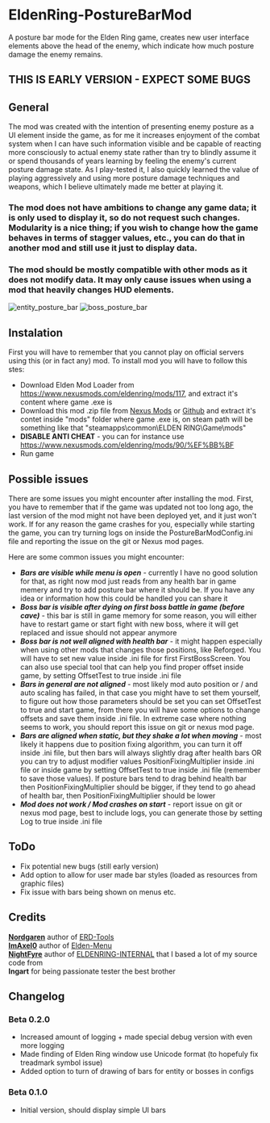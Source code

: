 # EldenRing-PostureBarMod
A posture bar mode for the Elden Ring game, creates new user interface elements above the head of the enemy, which indicate how much posture damage the enemy remains.

## THIS IS EARLY VERSION - EXPECT SOME BUGS

## General
The mod was created with the intention of presenting enemy posture as a UI element inside the game, as for me it increases enjoyment of the combat system when I can have such information visible and be capable of reacting more consciously to actual enemy state rather than try to blindly assume it or spend thousands of years learning by feeling the enemy's current posture damage state. As I play-tested it, I also quickly learned the value of playing aggressively and using more posture damage techniques and weapons, which I believe ultimately made me better at playing it.

### The mod does not have ambitions to change any game data; it is only used to display it, so do not request such changes. Modularity is a nice thing; if you wish to change how the game behaves in terms of stagger values, etc., you can do that in another mod and still use it just to display data.

### The mod should be mostly compatible with other mods as it does not modify data. It may only cause issues when using a mod that heavily changes HUD elements.

![entity_posture_bar](https://user-images.githubusercontent.com/23028397/233810610-fd1235ea-e86b-4627-abb0-89b026e8c435.PNG)
![boss_posture_bar](https://user-images.githubusercontent.com/23028397/233810665-2fb3b1b3-03de-4055-9203-c1b85e00ef72.PNG)

## Instalation

First you will have to remember that you cannot play on official servers using this (or in fact any) mod.
To install mod you will have to follow this stes:
* Download Elden Mod Loader from https://www.nexusmods.com/eldenring/mods/117, and extract it's content where game .exe is
* Download this mod .zip file from [Nexus Mods](https://www.nexusmods.com/eldenring/mods/3405) or [Github](https://github.com/Mordrog/EldenRing-PostureBarMod/releases/) and extract it's contet inside "mods" folder where game .exe is, on steam path will be something like that "steamapps\common\ELDEN RING\Game\mods"
* **DISABLE ANTI CHEAT** -  you can for instance use https://www.nexusmods.com/eldenring/mods/90/%EF%BB%BF
* Run game

## Possible issues

There are some issues you might encounter after installing the mod. First, you have to remember that if the game was updated not too long ago, the last version of the mod might not have been deployed yet, and it just won't work. If for any reason the game crashes for you, especially while starting the game, you can try turning logs on inside the PostureBarModConfig.ini file and reporting the issue on the git or Nexus mod pages.

Here are some common issues you might encounter:

* ***Bars are visible while menu is open*** - currently I have no good solution for that, as right now mod just reads from any health bar in game memery and try to add posture bar where it should be. If you have any idea or information how this could be handled you can share it
* ***Boss bar is visible after dying on first boss battle in game (before cave)*** - this bar is still in game memory for some reason, you will either have to restart game or start fight with new boss, where it will get replaced and issue should not appear anymore
* ***Boss bar is not well aligned with health bar*** - it might happen especially when using other mods that changes those positions, like Reforged. You will have to set new value inside .ini file for first FirstBossScreen. You can also use special tool that can help you find proper offset inside game, by setting OffsetTest to true inside .ini file
* ***Bars in general are not aligned*** - most likely mod auto position or / and auto scaling has failed, in that case you might have to set them yourself, to figure out how those parameters should be set you can set OffsetTest to true and start game, from there you will have some options to change offsets and save them inside .ini file. In extreme case where nothing seems to work, you should report this issue on git or nexus mod page.
* ***Bars are aligned when static, but they shake a lot when moving*** - most likely it happens due to position fixing algorithm, you can turn it off inside .ini file, but then bars will always slightly drag after health bars OR you can try to adjust modifier values PositionFixingMultiplier inside .ini file or inside game by setting OffsetTest to true inside .ini file (remember to save those values). If posture bars tend to drag behind health bar then PositionFixingMultiplier should be bigger, if they tend to go ahead of health bar, then PositionFixingMultiplier should be lower
* ***Mod does not work / Mod crashes on start*** - report issue on git or nexus mod page, best to include logs, you can generate those by setting Log to true inside .ini file

## ToDo

* Fix potential new bugs (still early version)
* Add option to allow for user made bar styles (loaded as resources from graphic files)
* Fix issue with bars being shown on menus etc.

## Credits
**[Nordgaren](https://github.com/Nordgaren)** author of [ERD-Tools](https://github.com/Nordgaren/Erd-Tools)\
**[ImAxel0](https://github.com/ImAxel0)** author of [Elden-Menu](https://github.com/ImAxel0/Elden-Menu)\
**[NightFyre](https://github.com/NightFyre)** author of [ELDENRING-INTERNAL](https://github.com/NightFyre/ELDENRING-INTERNAL) that I based a lot of my source code from\
**Ingart** for being passionate tester the best brother

## Changelog

### Beta 0.2.0
* Increased amount of logging + made special debug version with even more logging
* Made finding of Elden Ring window use Unicode format (to hopefuly fix treadmark symbol issue)
* Added option to turn of drawing of bars for entity or bosses in configs

### Beta 0.1.0

* Initial version, should display simple UI bars
